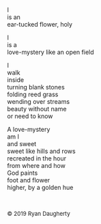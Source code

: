 I   
is an   
ear-tucked flower, holy   
  
I  
is a   
love-mystery like an open field  
  
I   
walk   
inside   
turning blank stones  
folding reed grass   
wending over streams   
beauty without name  
or need to know  
  
A love-mystery  
am I   
and sweet   
sweet like hills and rows   
recreated in the hour  
from where and how  
God paints   
foot and flower   
higher, by a golden hue  

<br> 

<font size=2>© 2019 Ryan Daugherty</font> 